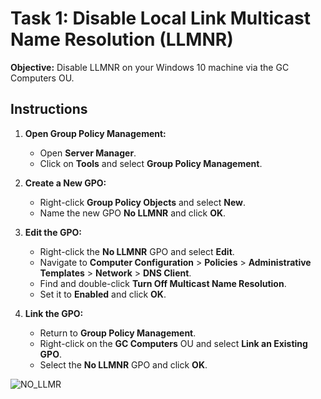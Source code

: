 # Task 1: Disable Local Link Multicast Name Resolution (LLMNR)

**Objective:** Disable LLMNR on your Windows 10 machine via the GC Computers OU.

## Instructions

1. **Open Group Policy Management:**
   - Open **Server Manager**.
   - Click on **Tools** and select **Group Policy Management**.

2. **Create a New GPO:**
   - Right-click **Group Policy Objects** and select **New**.
   - Name the new GPO **No LLMNR** and click **OK**.

3. **Edit the GPO:**
   - Right-click the **No LLMNR** GPO and select **Edit**.
   - Navigate to **Computer Configuration** > **Policies** > **Administrative Templates** > **Network** > **DNS Client**.
   - Find and double-click **Turn Off Multicast Name Resolution**.
   - Set it to **Enabled** and click **OK**.

4. **Link the GPO:**
   - Return to **Group Policy Management**.
   - Right-click on the **GC Computers** OU and select **Link an Existing GPO**.
   - Select the **No LLMNR** GPO and click **OK**.
  
 ![NO_LLMR](https://github.com/user-attachments/assets/a57801dd-5d24-4e2f-8ede-1db7dabf1b71)

